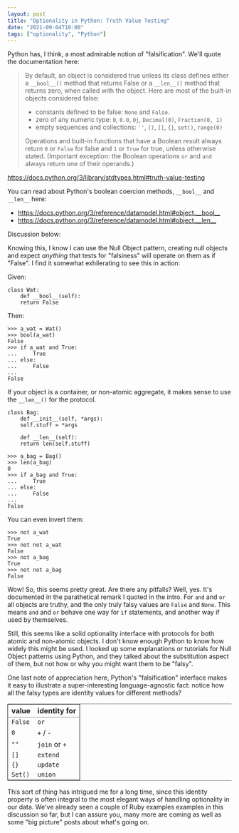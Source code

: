 ```yaml
---
layout: post
title: "Optionality in Python: Truth Value Testing"
date: "2021-09-04T10:00"
tags: ["optionality", "Python"]
---
```


Python has, I think, a most admirable notion of "falsification". We'll
quote the documentation here:

> By default, an object is considered true unless its class defines
> either a `__bool__()` method that returns False or a `__len__()`
> method that returns zero, when called with the object. Here are most
> of the built-in objects considered false:
> 
> -   constants defined to be false: `None` and `False`.
> -   zero of any numeric type: `0`, `0.0`, `0j`, `Decimal(0)`, `Fraction(0, 1)`
> -   empty sequences and collections: `''`, `()`, `[]`, `{}`, `set()`, `range(0)`
> 
> Operations and built-in functions that have a Boolean result always
> return `0` or `False` for false and `1` or `True` for true, unless
> otherwise stated. (Important exception: the Boolean operations `or`
> and `and` always return one of their operands.)

<https://docs.python.org/3/library/stdtypes.html#truth-value-testing>

You can read about Python's boolean coercion methods, `__bool__` and
`__len__` here:

-   <https://docs.python.org/3/reference/datamodel.html#object.__bool__>
-   <https://docs.python.org/3/reference/datamodel.html#object.__len__>

Discussion below:

<!-- more -->

Knowing this, I know I can use the Null Object pattern, creating null
objects and expect *anything* that tests for "falsiness" will operate
on them as if "False". I find it somewhat exhilerating to see this in
action:

Given:

    class Wat:
        def __bool__(self):
    	return False

Then:

    >>> a_wat = Wat()
    >>> bool(a_wat)
    False
    >>> if a_wat and True:
    ...     True
    ... else:
    ...     False
    ... 
    False

If your object is a container, or non-atomic aggregate, it makes sense
to use the `__len__()` for the protocol.

    class Bag:
        def __init__(self, *args):
    	self.stuff = *args
    
        def __len__(self):
    	return len(self.stuff)

    >>> a_bag = Bag()
    >>> len(a_bag)
    0
    >>> if a_bag and True:
    ...     True
    ... else:
    ...     False
    ... 
    False

You can even invert them:

    >>> not a_wat
    True
    >>> not not a_wat
    False
    >>> not a_bag
    True
    >>> not not a_bag
    False

Wow! So, this seems pretty great. Are there any pitfalls? Well,
yes. It's documented in the parathetical remark I quoted in the
intro. For `and` and `or` all objects are truthy, and the only truly
falsy values are `False` and `None`. This means `and` and `or` behave
one way for `if` statements, and another way if used by themselves.

Still, this seems like a solid optionality interface with protocols
for both atomic and non-atomic objects. I don't know enough Python to
know how widely this might be used. I looked up some explanations or
tutorials for Null Object patterns using Python, and they talked about
the substitution aspect of them, but not how or why you might want
them to be "falsy".

One last note of appreciation here, Python's "falsification" interface
makes it easy to illustrate a super-interesting language-agnostic
fact: notice how all the falsy types are identity values for
different methods?

<table border="2" cellspacing="0" cellpadding="6" rules="groups" frame="hsides">


<colgroup>
<col  class="org-left" />

<col  class="org-left" />
</colgroup>
<thead>
<tr>
<th scope="col" class="org-left">value</th>
<th scope="col" class="org-left">identity for</th>
</tr>
</thead>

<tbody>
<tr>
<td class="org-left"><code>False</code></td>
<td class="org-left"><code>or</code></td>
</tr>


<tr>
<td class="org-left"><code>0</code></td>
<td class="org-left"><code>+</code> / <code>-</code></td>
</tr>


<tr>
<td class="org-left"><code>""</code></td>
<td class="org-left"><code>join</code> or <code>+</code></td>
</tr>


<tr>
<td class="org-left"><code>[]</code></td>
<td class="org-left"><code>extend</code></td>
</tr>


<tr>
<td class="org-left"><code>{}</code></td>
<td class="org-left"><code>update</code></td>
</tr>


<tr>
<td class="org-left"><code>Set()</code></td>
<td class="org-left"><code>union</code></td>
</tr>
</tbody>
</table>

This sort of thing has intrigued me for a long time, since this
identity property is often integral to the most elegant ways of
handling optionality in our data. We've already seen a couple of Ruby
examples examples in this discussion so far, but I can assure you,
many more are coming as well as some "big picture" posts about what's
going on.

